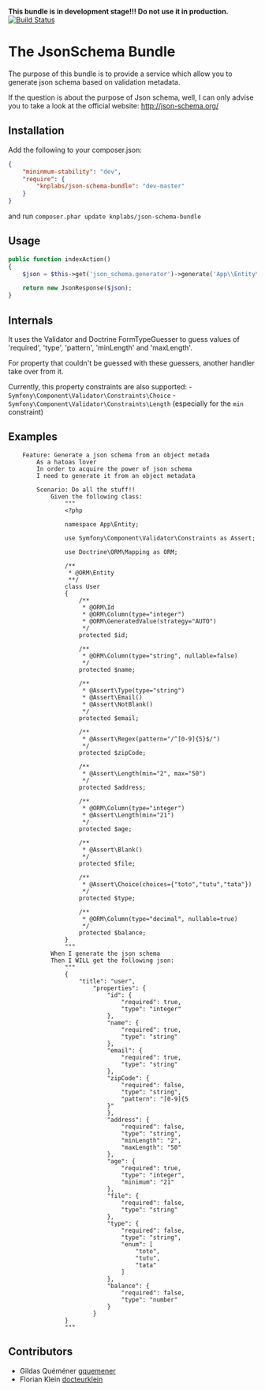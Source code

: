 **This bundle is in development stage!!! Do not use it in production.**
[![Build Status](https://secure.travis-ci.org/KnpLabs/KnpJsonSchemaBundle.png)](https://travis-ci.org/KnpLabs/KnpJsonSchemaBundle)

The JsonSchema Bundle
=====================

The purpose of this bundle is to provide a service which allow you to generate json schema based on validation metadata.

If the question is about the purpose of Json schema, well, I can only advise you to take a look at the official website: http://json-schema.org/

Installation
------------
Add the following to your composer.json:
``` json
{
    "mininmum-stability": "dev",
    "require": {
        "knplabs/json-schema-bundle": "dev-master"
    }
}
```

and run `composer.phar update knplabs/json-schema-bundle`

Usage
-----
``` php
public function indexAction()
{
    $json = $this->get('json_schema.generator')->generate('App\\Entity\\User');

    return new JsonResponse($json);
}
```

Internals
---------
It uses the Validator and Doctrine FormTypeGuesser to guess values of 'required', 'type', 'pattern', 'minLength' and 'maxLength'.

For property that couldn't be guessed with these guessers, another handler take over from it.

Currently, this property constraints are also supported:
    - `Symfony\Component\Validator\Constraints\Choice`
    - `Symfony\Component\Validator\Constraints\Length` (especially for the `min` constraint)

Examples
--------
``` gerhkin
    Feature: Generate a json schema from an object metada
        As a hatoas lover
        In order to acquire the power of json schema
        I need to generate it from an object metadata

        Scenario: Do all the stuff!!
            Given the following class:
                """
                <?php

                namespace App\Entity;

                use Symfony\Component\Validator\Constraints as Assert;

                use Doctrine\ORM\Mapping as ORM;

                /**
                 * @ORM\Entity
                 **/
                class User
                {
                    /**
                     * @ORM\Id
                     * @ORM\Column(type="integer")
                     * @ORM\GeneratedValue(strategy="AUTO")
                     */
                    protected $id;

                    /**
                     * @ORM\Column(type="string", nullable=false)
                     */
                    protected $name;

                    /**
                     * @Assert\Type(type="string")
                     * @Assert\Email()
                     * @Assert\NotBlank()
                     */
                    protected $email;

                    /**
                     * @Assert\Regex(pattern="/^[0-9]{5}$/")
                     */
                    protected $zipCode;

                    /**
                     * @Assert\Length(min="2", max="50")
                     */
                    protected $address;

                    /**
                     * @ORM\Column(type="integer")
                     * @Assert\Length(min="21")
                     */
                    protected $age;

                    /**
                     * @Assert\Blank()
                     */
                    protected $file;

                    /**
                     * @Assert\Choice(choices={"toto","tutu","tata"})
                     */
                    protected $type;

                    /**
                     * @ORM\Column(type="decimal", nullable=true)
                     */
                    protected $balance;
                }
                """
            When I generate the json schema
            Then I WILL get the following json:
                """
                {
                    "title": "user",
                        "properties": {
                            "id": {
                                "required": true,
                                "type": "integer"
                            },
                            "name": {
                                "required": true,
                                "type": "string"
                            },
                            "email": {
                                "required": true,
                                "type": "string"
                            },
                            "zipCode": {
                                "required": false,
                                "type": "string",
                                "pattern": "[0-9]{5
                            }"
                            },
                            "address": {
                                "required": false,
                                "type": "string",
                                "minLength": "2",
                                "maxLength": "50"
                            },
                            "age": {
                                "required": true,
                                "type": "integer",
                                "minimum": "21"
                            },
                            "file": {
                                "required": false,
                                "type": "string"
                            },
                            "type": {
                                "required": false,
                                "type": "string",
                                "enum": [
                                    "toto",
                                    "tutu",
                                    "tata"
                                ]
                            },
                            "balance": {
                                "required": false,
                                "type": "number"
                            }
                        }
                }
                """
```

Contributors
------------
 - Gildas Quéméner [gquemener](https://github.com/gquemener)
 - Florian Klein [docteurklein](https://github.com/docteurklein)
